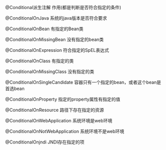 @Conditional派生注解	作用(都是判断是否符合指定的条件)

@ConditionalOnJava	系统的java版本是否符合要求

@ConditionalOnBean	有指定的Bean类

@ConditionalOnMissingBean	没有指定的bean类

@ConditionalOnExpression	符合指定的SpEL表达式

@ConditionalOnClass	有指定的类

@ConditionalOnMissingClass	没有指定的类

@ConditionalOnSingleCandidate	容器只有一个指定的bean，或者这个bean是首选bean

@ConditionalOnProperty	指定的property属性有指定的值

@ConditionalOnResource	路径下存在指定的资源

@ConditionalOnWebApplication	系统环境是web环境

@ConditionalOnNotWebApplication	系统环境不是web环境

@ConditionalOnjndi	JNDI存在指定的项